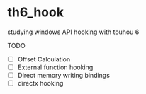 # th6_hook
studying windows API hooking with touhou 6

TODO
- [ ] Offset Calculation
- [ ] External function hooking
- [ ] Direct memory writing bindings
- [ ] directx hooking
